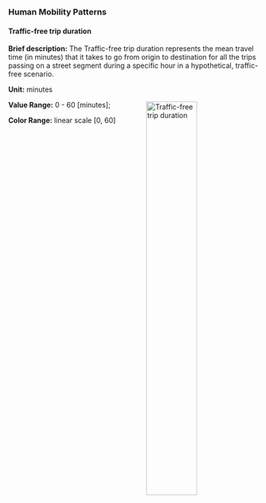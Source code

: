 ### Human Mobility Patterns

#### Traffic-free trip duration

**Brief description:** The Traffic-free trip duration represents the mean travel time (in minutes) that it takes to go from origin to destination for all the trips passing on a street segment during a specific hour in a hypothetical, traffic-free scenario.

**Unit:** minutes

**Value Range:** 0 - 60 [minutes];

**Color Range:** linear scale [0, 60]

<img style="float:right; margin-top:-60px;" alt="Traffic-free trip duration" src="legends/gtif/AQ4_duration.png" width="45%" style="vertical-align: middle;"/>

